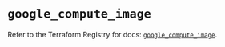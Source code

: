 # `google_compute_image`

Refer to the Terraform Registry for docs: [`google_compute_image`](https://registry.terraform.io/providers/hashicorp/google/5.45.2/docs/resources/compute_image).
